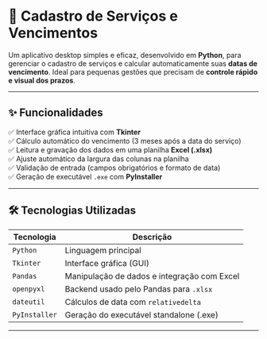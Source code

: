 # 🚀 Cadastro de Serviços e Vencimentos

Um aplicativo desktop simples e eficaz, desenvolvido em **Python**, para gerenciar o cadastro de serviços e calcular automaticamente suas **datas de vencimento**. Ideal para pequenas gestões que precisam de **controle rápido e visual dos prazos**.

---

## ✨ Funcionalidades

✅ Interface gráfica intuitiva com **Tkinter**  
✅ Cálculo automático do vencimento (3 meses após a data do serviço)  
✅ Leitura e gravação dos dados em uma planilha **Excel (.xlsx)**  
✅ Ajuste automático da largura das colunas na planilha  
✅ Validação de entrada (campos obrigatórios e formato de data)  
✅ Geração de executável `.exe` com **PyInstaller**

---

## 🛠️ Tecnologias Utilizadas

| Tecnologia      | Descrição                                      |
|----------------|------------------------------------------------ |
| `Python`        | Linguagem principal                            |
| `Tkinter`       | Interface gráfica (GUI)                        |
| `Pandas`        | Manipulação de dados e integração com Excel    |
| `openpyxl`      | Backend usado pelo Pandas para `.xlsx`         |
| `dateutil`      | Cálculos de data com `relativedelta`           |
| `PyInstaller`   | Geração do executável standalone (.exe)        |

-------------------------------------------------------------------
